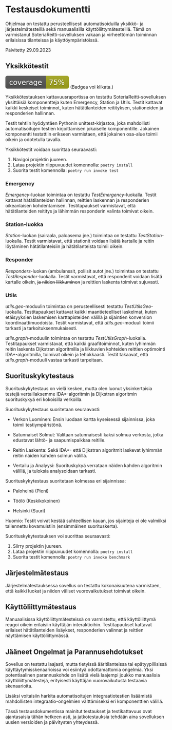 # Testausdokumentti

Ohjelmaa on testattu perusteellisesti automatisoiduilla yksikkö- ja järjestelmätesteillä sekä manuaalisilla käyttöliittymätesteillä. Tämä on varmistanut SoteriaReitti-sovelluksen vakaan ja virheettömän toiminnan erilaisissa tilanteissa ja käyttöympäristöissä.

Päivitetty 29.09.2023

## Yksikkötestit

[![Coverage Report](/docs/images/coverage.svg "Coverage Badge")](https://htmlpreview.github.io/?https://github.com/3nd3r1/soteriareitti/blob/main/docs/coverage/index.html)
(Badgea voi klikata.)

Yksikkötestauksen kattavuusraportissa on testattu SoteriaReitti-sovelluksen yksittäisiä komponentteja kuten Emergency, Station ja Utils. Testit kattavat kaikki keskeiset toiminnot, kuten hätätilanteiden reitityksen, stationeiden ja responderien hallinnan.

Testit tehtiin hyödyntäen Pythonin unittest-kirjastoa, joka mahdollisti automatisoitujen testien kirjoittamisen jokaiselle komponentille. Jokainen komponentti testattiin erikseen varmistaen, että jokainen osa-alue toimii oikein ja odotetulla tavalla.

Yksikkötestit voidaan suorittaa seuraavasti:

1. Navigoi projektin juureen.
2. Lataa projektin riippuvuudet komennolla:
   `poetry install`
3. Suorita testit komennolla:
   `poetry run invoke test`

### Emergency

_Emergency_-luokan toimintaa on testattu _TestEmergency_-luokalla. Testit kattavat hätätilanteiden hallinnan, reittien laskennan ja responderien oikeanlaisen kohdentamisen. Testitapaukset varmistavat, että hätätilanteiden reititys ja lähimmän responderin valinta toimivat oikein.

### Station-luokka

_Station_-luokan (sairaala, paloasema jne.) toimintaa on testattu _TestStation_-luokalla. Testit varmistavat, että stationit voidaan lisätä kartalle ja reitin löytäminen hätätilanteisiin ja hätätilanteista toimii oikein.

### Responder

_Responders_-luokan (ambulanssit, poliisit autot jne.) toimintaa on testattu _TestResponder_-luokalla. Testit varmistavat, että responderit voidaan lisätä kartalle oikein, ~~ja niiden liikkuminen~~ ja reittien laskenta toimivat sujuvasti.

### Utils

_utils.geo_-moduulin toimintaa on perusteellisesti testattu _TestUtilsGeo_-luokalla. Testitapaukset kattavat kaikki maantieteelliset laskelmat, kuten etäisyyksien laskemisen karttapisteiden välillä ja sijaintien konversion koordinaattimuodoista. Testit varmistavat, että _utils.geo_-moduuli toimii tarkasti ja tarkoituksenmukaisesti.

_utils.graph_-moduulin toimintaa on testattu _TestUtilsGraph_-luokalla. Testitapaukset varmistavat, että kaikki graafitoiminnot, kuten lyhimmän reitin laskenta Dijkstran algoritmilla ja liikkuvien kohteiden reittien optimointi IDA\*-algoritmilla, toimivat oikein ja tehokkaasti. Testit takaavat, että _utils.graph_-moduuli vastaa tarkasti tarpeitaan.

## Suorituskykytestaus

Suorituskykytestaus on vielä kesken, mutta olen luonut yksinkertaisia testejä vertaillaksemme IDA\*-algoritmin ja Dijkstran algoritmin suorituskykyä eri kokoisilla verkoilla.

Suorituskykytestaus suoritetaan seuraavasti:

- Verkon Luominen: Ensin luodaan kartta kyseisessä sijainnissa, joka toimii testiympäristönä.

- Satunnaiset Solmut: Valitaan satunnaisesti kaksi solmua verkosta, jotka edustavat lähtö- ja saapumispaikkaa reitille.

- Reitin Laskenta: Sekä IDA*- että Dijkstran algoritmit laskevat lyhimmän reitin näiden kahden solmun välillä.

- Vertailu ja Analyysi: Suorituskykyä verrataan näiden kahden algoritmin välillä, ja tuloksia analysoidaan tarkasti. 

Suorituskykytestaus suoritetaan kolmessa eri sijainnissa:

- Paloheinä (Pieni)

- Töölö (Keskikokoinen)

- Helsinki (Suuri)

Huomio: Testit voivat kestää suhteellisen kauan, jos sijainteja ei ole valmiiksi tallennettu kovamuistiin (ensimmäinen suorituskerta).

Suorituskykytestauksen voi suorittaa seuraavasti:

1. Siirry projektin juureen.
2. Lataa projektin riippuvuudet komennolla: `poetry install`
3. Suorita testit komennolla: `poetry run invoke benchmark`

## Järjestelmätestaus

Järjestelmätestauksessa sovellus on testattu kokonaisuutena varmistaen, että kaikki luokat ja niiden väliset vuorovaikutukset toimivat oikein.

## Käyttöliittymätestaus

Manuaalisissa käyttöliittymätesteissä on varmistettu, että käyttöliittymä reagoi oikein erilaisiin käyttäjän interaktioihin. Testitapaukset kattavat erilaiset hätätilanteiden lisäykset, responderien valinnat ja reittien näyttämisen käyttöliittymässä.

## Jääneet Ongelmat ja Parannusehdotukset

Sovellus on testattu laajasti, mutta tietyissä ääritilanteissa tai epätyypillisissä käyttäytymisskenaarioissa voi esiintyä odottamattomia ongelmia. Yksi potentiaalinen parannuskohde on lisätä vielä laajempi joukko manuaalisia käyttöliittymätestejä, erityisesti käyttäjän vuorovaikutusta testaavia skenaarioita.

Lisäksi voitaisiin harkita automatisoitujen integraatiotestien lisäämistä mahdollisten integraatio-ongelmien välttämiseksi eri komponenttien välillä.

Tässä testausdokumentissa mainitut testaukset ja testikattavuus ovat ajantasaisia tähän hetkeen asti, ja jatkotestauksia tehdään aina sovelluksen uusien versioiden ja päivitysten yhteydessä.
